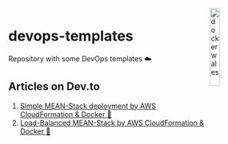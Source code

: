 <img src="https://alphaville.github.io/optimization-engine/img/docker.gif" width="20%" alt="docker wales" align="right">

# devops-templates

Repository with some DevOps templates ☁️

## Articles on Dev.to

1. [Simple MEAN-Stack deployment by AWS CloudFormation & Docker 🐳](https://dev.to/tgotwig/simple-mean-stack-deployment-by-aws-cloudformation-docker-nkp)
1. [Load-Balanced MEAN-Stack by AWS CloudFormation & Docker 🐳](https://dev.to/tgotwig/load-balanced-mean-stack-by-aws-cloudformation-docker-3pj9)
